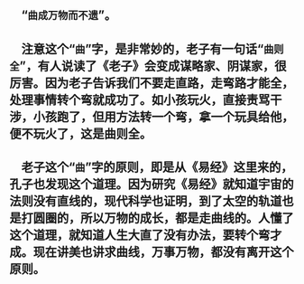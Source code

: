 &emsp;“``曲成万物而不遗``”。
---
&emsp;注意这个“``曲``”字，是非常妙的，老子有一句话“``曲则全``”，有人说读了《老子》会变成谋略家、阴谋家，很厉害。因为老子告诉我们不要走直路，走弯路才能全，处理事情转个弯就成功了。如小孩玩火，直接责骂干涉，小孩跑了，但用方法转一个弯，拿一个玩具给他，便不玩火了，这是曲则全。
---
&emsp;老子这个“``曲``”字的原则，即是从《易经》这里来的，孔子也发现这个道理。因为研究《易经》就知道宇宙的法则没有直线的，现代科学也证明，到了太空的轨道也是打圆圈的，所以万物的成长，都是走曲线的。人懂了这个道理，就知道人生大直了没有办法，要转个弯才成。现在讲美也讲求曲线，万事万物，都没有离开这个原则。
---
